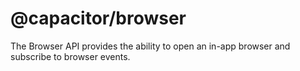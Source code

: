 # @capacitor/browser

The Browser API provides the ability to open an in-app browser and subscribe to browser events.

<docgen-index></docgen-index>

<docgen-api>
<!-- run docgen to generate docs from the source -->
<!-- More info: https://github.com/ionic-team/capacitor-docgen -->
</docgen-api>
